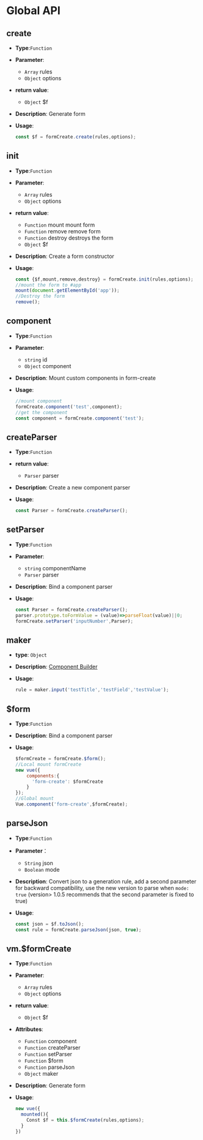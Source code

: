 # Global API

## create

- **Type**:`Function`

- **Parameter**:

  - `Array` rules
  - `Object` options

- **return value**:
  - `Object` $f

- **Description**: Generate form

- **Usage**:
  
  ```js
  const $f = formCreate.create(rules,options);
  ```



## init

- **Type**:`Function`

- **Parameter**:
  - `Array` rules
  - `Object` options

- **return value**:
  - `Function` mount mount form
  - `Function` remove remove form
  - `Function` destroy destroys the form
  - `Object` $f

- **Description**: Create a form constructor

- **Usage**:
  
  ```js
  const {$f,mount,remove,destroy} = formCreate.init(rules,options);
  //mount the form to #app
  mount(document.getElementById('app'));
  //Destroy the form
  remove();
  ```

## component

- **Type**:`Function`

- **Parameter**:
  - `string` id
  - `Object` component


- **Description**: Mount custom components in form-create

- **Usage**:
 
  ```js
  //mount component
  formCreate.component('test',component);
  //get the component
  const component = formCreate.component('test');
  ```


## createParser

- **Type**:`Function`

- **return value**:
  - `Parser` parser


- **Description**: Create a new component parser

- **Usage**:
  
  ```js
  const Parser = formCreate.createParser();
  ```


## setParser

- **Type**:`Function`

- **Parameter**:
  - `string` componentName
  - `Parser` parser


- **Description**: Bind a component parser

- **Usage**:
  
  ```js
  const Parser = formCreate.createParser();
  parser.prototype.toFormValue = (value)=>parseFloat(value)||0;
  formCreate.setParser('inputNumber',Parser);
  ```


## maker

- **type**: `Object`

- **Description**: [Component Builder](/en/v2/guide/maker-function.html)

- **Usage**:
  
  ```js
  rule = maker.input('testTitle','testField','testValue');
  ```





## $form

- **Type**:`Function`

- **Description**: Bind a component parser

- **Usage**:
  
  ```js
  $formCreate = formCreate.$form();
  //Local mount formCreate
  new vue({
      components:{
        'form-create': $formCreate
      }
  });
  //Global mount
  Vue.component('form-create',$formCreate);
  ```

## parseJson

- **Type**:`Function`

- **Parameter**：
  - `String` json
  - `Boolean` mode <Badge type="warn" text="1.0.5"/>

- **Description**: Convert json to a generation rule, add a second parameter for backward compatibility, use the new version to parse when `mode: true` (version> 1.0.5 recommends that the second parameter is fixed to true)

- **Usage**:

    ```js
    const json = $f.toJson();
    const rule = formCreate.parseJson(json, true);
    ```

## vm.$formCreate

- **Type**:`Function`

- **Parameter**:
  - `Array` rules
  - `Object` options

- **return value**:
  - `Object` $f

- **Attributes**:
  - `Function` component
  - `Function` createParser
  - `Function` setParser
  - `Function` $form
  - `Function` parseJson
  - `Object` maker

- **Description**: Generate form

- **Usage**:
  
  ```js
  new vue({
    mounted(){
      Const $f = this.$formCreate(rules,options);
    }
  })
  ```